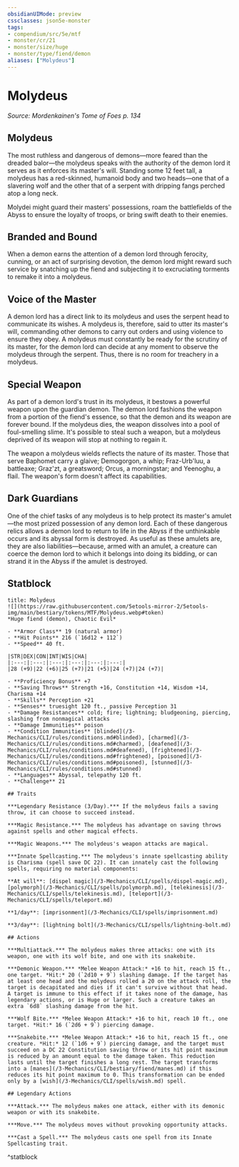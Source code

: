```yaml
---
obsidianUIMode: preview
cssclasses: json5e-monster
tags:
- compendium/src/5e/mtf
- monster/cr/21
- monster/size/huge
- monster/type/fiend/demon
aliases: ["Molydeus"]
---
```

# Molydeus
*Source: Mordenkainen's Tome of Foes p. 134*  

## Molydeus

The most ruthless and dangerous of demons—more feared than the dreaded balor—the molydeus speaks with the authority of the demon lord it serves as it enforces its master's will. Standing some 12 feet tall, a molydeus has a red-skinned, humanoid body and two heads—one that of a slavering wolf and the other that of a serpent with dripping fangs perched atop a long neck.

Molydei might guard their masters' possessions, roam the battlefields of the Abyss to ensure the loyalty of troops, or bring swift death to their enemies.

## Branded and Bound

When a demon earns the attention of a demon lord through ferocity, cunning, or an act of surprising devotion, the demon lord might reward such service by snatching up the fiend and subjecting it to excruciating torments to remake it into a molydeus.

## Voice of the Master

A demon lord has a direct link to its molydeus and uses the serpent head to communicate its wishes. A molydeus is, therefore, said to utter its master's will, commanding other demons to carry out orders and using violence to ensure they obey. A molydeus must constantly be ready for the scrutiny of its master, for the demon lord can decide at any moment to observe the molydeus through the serpent. Thus, there is no room for treachery in a molydeus.

## Special Weapon

As part of a demon lord's trust in its molydeus, it bestows a powerful weapon upon the guardian demon. The demon lord fashions the weapon from a portion of the fiend's essence, so that the demon and its weapon are forever bound. If the molydeus dies, the weapon dissolves into a pool of foul-smelling slime. It's possible to steal such a weapon, but a molydeus deprived of its weapon will stop at nothing to regain it.

The weapon a molydeus wields reflects the nature of its master. Those that serve Baphomet carry a glaive; Demogorgon, a whip; Fraz-Urb'luu, a battleaxe; Graz'zt, a greatsword; Orcus, a morningstar; and Yeenoghu, a flail. The weapon's form doesn't affect its capabilities.

## Dark Guardians

One of the chief tasks of any molydeus is to help protect its master's amulet—the most prized possession of any demon lord. Each of these dangerous relics allows a demon lord to return to life in the Abyss if the unthinkable occurs and its abyssal form is destroyed. As useful as these amulets are, they are also liabilities—because, armed with an amulet, a creature can coerce the demon lord to which it belongs into doing its bidding, or can strand it in the Abyss if the amulet is destroyed.


## Statblock

```ad-statblock
title: Molydeus
![](https://raw.githubusercontent.com/5etools-mirror-2/5etools-img/main/bestiary/tokens/MTF/Molydeus.webp#token)
*Huge fiend (demon), Chaotic Evil*

- **Armor Class** 19 (natural armor)
- **Hit Points** 216 (`16d12 + 112`) 
- **Speed** 40 ft.

|STR|DEX|CON|INT|WIS|CHA|
|:---:|:---:|:---:|:---:|:---:|:---:|
|28 (+9)|22 (+6)|25 (+7)|21 (+5)|24 (+7)|24 (+7)|

- **Proficiency Bonus** +7
- **Saving Throws** Strength +16, Constitution +14, Wisdom +14, Charisma +14
- **Skills** Perception +21
- **Senses** truesight 120 ft., passive Perception 31
- **Damage Resistances** cold; fire; lightning; bludgeoning, piercing, slashing from nonmagical attacks
- **Damage Immunities** poison
- **Condition Immunities** [blinded](/3-Mechanics/CLI/rules/conditions.md#blinded), [charmed](/3-Mechanics/CLI/rules/conditions.md#charmed), [deafened](/3-Mechanics/CLI/rules/conditions.md#deafened), [frightened](/3-Mechanics/CLI/rules/conditions.md#frightened), [poisoned](/3-Mechanics/CLI/rules/conditions.md#poisoned), [stunned](/3-Mechanics/CLI/rules/conditions.md#stunned)
- **Languages** Abyssal, telepathy 120 ft.
- **Challenge** 21

## Traits

***Legendary Resistance (3/Day).*** If the molydeus fails a saving throw, it can choose to succeed instead.

***Magic Resistance.*** The molydeus has advantage on saving throws against spells and other magical effects.

***Magic Weapons.*** The molydeus's weapon attacks are magical.

***Innate Spellcasting.*** The molydeus's innate spellcasting ability is Charisma (spell save DC 22). It can innately cast the following spells, requiring no material components:

**At will**: [dispel magic](/3-Mechanics/CLI/spells/dispel-magic.md), [polymorph](/3-Mechanics/CLI/spells/polymorph.md), [telekinesis](/3-Mechanics/CLI/spells/telekinesis.md), [teleport](/3-Mechanics/CLI/spells/teleport.md)

**1/day**: [imprisonment](/3-Mechanics/CLI/spells/imprisonment.md)

**3/day**: [lightning bolt](/3-Mechanics/CLI/spells/lightning-bolt.md)

## Actions

***Multiattack.*** The molydeus makes three attacks: one with its weapon, one with its wolf bite, and one with its snakebite.

***Demonic Weapon.*** *Melee Weapon Attack:* +16 to hit, reach 15 ft., one target. *Hit:* 20 (`2d10 + 9`) slashing damage. If the target has at least one head and the molydeus rolled a 20 on the attack roll, the target is decapitated and dies if it can't survive without that head. A target is immune to this effect if it takes none of the damage, has legendary actions, or is Huge or larger. Such a creature takes an extra `6d8` slashing damage from the hit.

***Wolf Bite.*** *Melee Weapon Attack:* +16 to hit, reach 10 ft., one target. *Hit:* 16 (`2d6 + 9`) piercing damage.

***Snakebite.*** *Melee Weapon Attack:* +16 to hit, reach 15 ft., one creature. *Hit:* 12 (`1d6 + 9`) piercing damage, and the target must succeed on a DC 22 Constitution saving throw or its hit point maximum is reduced by an amount equal to the damage taken. This reduction lasts until the target finishes a long rest. The target transforms into a [manes](/3-Mechanics/CLI/bestiary/fiend/manes.md) if this reduces its hit point maximum to 0. This transformation can be ended only by a [wish](/3-Mechanics/CLI/spells/wish.md) spell.

## Legendary Actions

***Attack.*** The molydeus makes one attack, either with its demonic weapon or with its snakebite.

***Move.*** The molydeus moves without provoking opportunity attacks.

***Cast a Spell.*** The molydeus casts one spell from its Innate Spellcasting trait.
```
^statblock
